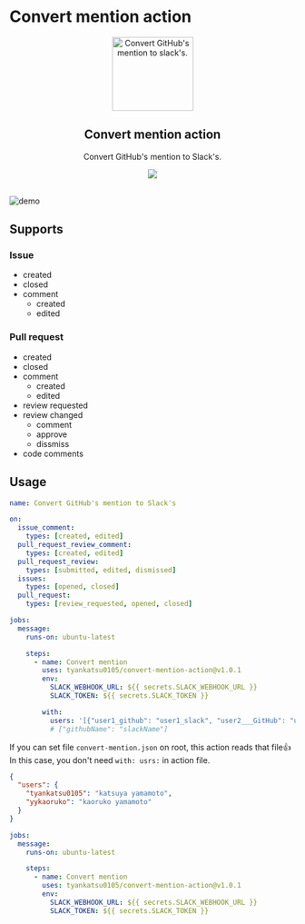 # Convert mention action

<p align="center"><img width="143px" height="130px" src="https://raw.githubusercontent.com/tyankatsu0105/convert-mention-action/master/assets/logo.png" alt="Convert GitHub's mention to slack's."></p>

<h2 align="center">Convert mention action</h2>
<p align="center">
  Convert GitHub's mention to Slack's.
</p>
<p align="center">
  <a title="MIT License" href="[LICENSE](https://opensource.org/licenses/MIT)" rel="nofollow">
    <img src="https://img.shields.io/badge/License-MIT-green.svg">
  </a>
  <br>
  <br>
</p>

![demo](https://raw.githubusercontent.com/tyankatsu0105/convert-mention-action/master/assets/demo.png)

## Supports

### Issue

- created
- closed
- comment
  - created
  - edited

### Pull request

- created
- closed
- comment
  - created
  - edited
- review requested
- review changed
  - comment
  - approve
  - dissmiss
- code comments

## Usage

```yml
name: Convert GitHub's mention to Slack's

on:
  issue_comment:
    types: [created, edited]
  pull_request_review_comment:
    types: [created, edited]
  pull_request_review:
    types: [submitted, edited, dismissed]
  issues:
    types: [opened, closed]
  pull_request:
    types: [review_requested, opened, closed]

jobs:
  message:
    runs-on: ubuntu-latest

    steps:
      - name: Convert mention
        uses: tyankatsu0105/convert-mention-action@v1.0.1
        env:
          SLACK_WEBHOOK_URL: ${{ secrets.SLACK_WEBHOOK_URL }}
          SLACK_TOKEN: ${{ secrets.SLACK_TOKEN }}

        with:
          users: '[{"user1_github": "user1_slack", "user2___GitHub": "user2_Slack"}]'
          # ["githubName": "slackName"]
```

If you can set file `convert-mention.json` on root, this action reads that file👍
In this case, you don't need `with: usrs:` in action file.

```json
{
  "users": {
    "tyankatsu0105": "katsuya yamamoto",
    "yykaoruko": "kaoruko yamamoto"
  }
}
```

```yml
jobs:
  message:
    runs-on: ubuntu-latest

    steps:
      - name: Convert mention
        uses: tyankatsu0105/convert-mention-action@v1.0.1
        env:
          SLACK_WEBHOOK_URL: ${{ secrets.SLACK_WEBHOOK_URL }}
          SLACK_TOKEN: ${{ secrets.SLACK_TOKEN }}
```